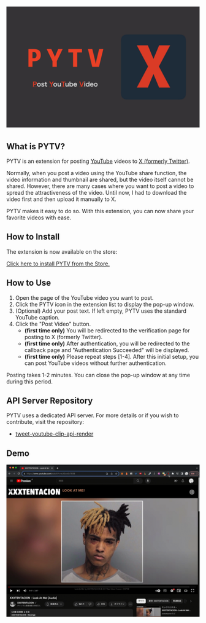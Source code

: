 # ![](banner-github.jpeg)
## What is PYTV?

PYTV is an extension for posting [YouTube](https://www.youtube.com/) videos to [X (formerly Twitter)](https://x.com/). 

Normally, when you post a video using the YouTube share function, the video information and thumbnail are shared, but the video itself cannot be shared. However, there are many cases where you want to post a video to spread the attractiveness of the video. Until now, I had to download the video first and then upload it manually to X. 

PYTV makes it easy to do so. With this extension, you can now share your favorite videos with ease.

## How to Install

The extension is now available on the store:

[Click here to install PYTV from the Store.](https://chrome.google.com/webstore/detail/pytv-post-youtube-video/hneopkclkanekbplnkfkfmkiaghfoneb)

## How to Use

1. Open the page of the YouTube video you want to post.
2. Click the PYTV icon in the extension list to display the pop-up window.
3. (Optional) Add your post text. If left empty, PYTV uses the standard YouTube caption.
4. Click the "Post Video" button.
   - **(first time only)** You will be redirected to the verification page for posting to X (formerly Twitter).
   - **(first time only)** After authentication, you will be redirected to the callback page and "Authentication Succeeded" will be displayed.
   - **(first time only)** Please repeat steps [1-4]. After this initial setup, you can post YouTube videos without further authentication.

Posting takes 1-2 minutes. You can close the pop-up window at any time during this period.

## API Server Repository

PYTV uses a dedicated API server. For more details or if you wish to contribute, visit the repository:

- [tweet-youtube-clip-api-render](https://github.com/ry0y4n/tweet-youtube-clip-api-render)

## Demo

![](pytv-screen-recording.gif)
